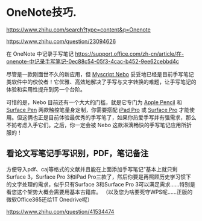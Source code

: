# OneNote技巧.
https://www.zhihu.com/search?type=content&q=Onenote










https://www.zhihu.com/question/23094626





在 OneNote 中记录手写笔记
https://support.office.com/zh-cn/article/在-onenote-中记录手写笔记-0ec88c54-05f3-4cac-b452-9ee62cebbd4c



尽管是一款刚面世不久的新应用，但 [Myscript Nebo](https://www.iplaysoft.com/myscript-nebo.html) 妥妥地已经是目前手写笔记类软件中的佼佼者！它优雅、高效地解决了手写与文字转换的难题，让手写笔记的体验和实用性提升到另一个台阶。

可惜的是，Nebo 目前还有一个大大的门槛，就是它专门为 [Apple Pencil](https://www.iplaysoft.com/go/applepencil) 和 [Surface Pen](https://www.iplaysoft.com/go/surface) 两款触控笔量身定制，你需要搭配 [iPad Pro](https://www.iplaysoft.com/go/ipadpro) 或 [Surface Pro](https://www.iplaysoft.com/go/surfacepro) 才能使用。但这俩也正是目前体验最优秀的手写笔了，如果你热爱手写并有强需求，那么不妨考虑入手它们。之后，你一定会被 Nebo 这款淋漓畅快的手写笔记应用所折服的！

## 看论文写笔记手写识别，PDF，笔记备注


方便导入pdf、caj等格式的文献并且能在上面添加手写笔记”基本上就只剩Surface 3，Surface Pro 3和iPad Pro三款了，然后你要是再照顾历史学习惯下的文字处理的需求，似乎只有Surface 3和Surface Pro 3可以满足需求……特别是看您这个架势大概会需要用基本古籍库。 （以及您为啥要死守WPS呢……正版的微软Office365还给1T Onedrive呢）

https://www.zhihu.com/question/41534474















































































































